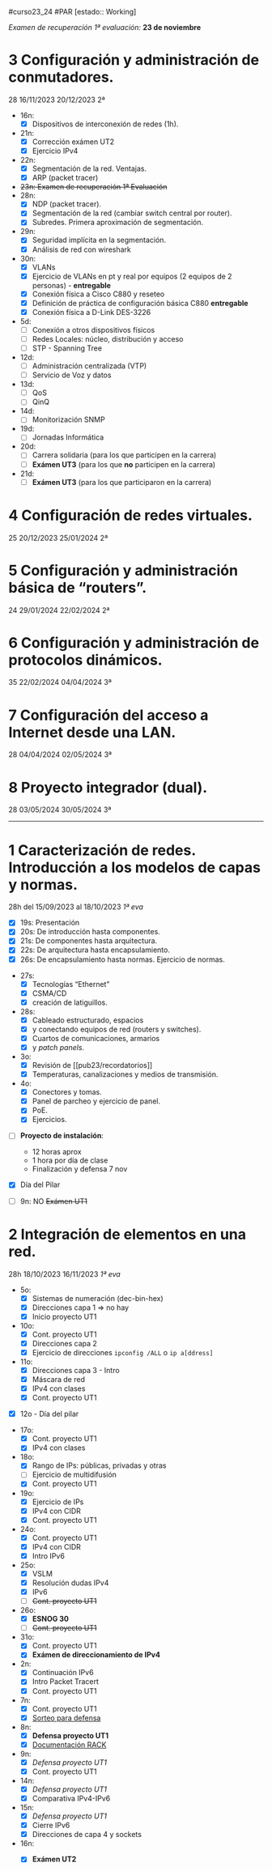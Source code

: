 #curso23_24 #PAR [estado:: Working] 

*Examen de recuperación 1ª evaluación:* **23 de noviembre**


# 3 Configuración y administración de conmutadores. 
28 16/11/2023 20/12/2023 2ª
+ 16n:
  + [x] Dispositivos de interconexión de redes (1h).
+ 21n:
  + [x] Corrección exámen UT2
  + [x] Ejercicio IPv4  
+ 22n:
  + [x] Segmentación de la red. Ventajas.
  + [x] ARP (packet tracer)
+ ~~23n: Examen de recuperación 1ª Evaluación~~
+ 28n:
  + [x] NDP (packet tracer).
  + [x] Segmentación de la red (cambiar switch central por router).
  + [x] Subredes. Primera aproximación de segmentación.
+ 29n:
  + [x] Seguridad implícita en la segmentación.
  + [x] Análisis de red con wireshark
+ 30n:
  + [x] VLANs
  + [x] Ejercicio de VLANs en pt y real por equipos (2 equipos de 2 personas) - **entregable**
  + [x] Conexión física a Cisco C880 y reseteo
  + [x] Definición de práctica de configuración básica C880 **entregable**
  + [x] Conexión física a D-Link DES-3226
+ 5d:
  + [ ] Conexión a otros dispositivos físicos
  + [ ] Redes Locales: núcleo, distribución y acceso
  + [ ] STP - Spanning Tree
+ 12d:
  + [ ] Administración centralizada (VTP)
  + [ ] Servicio de Voz y datos
+ 13d:
  + [ ] QoS
  + [ ] QinQ
+ 14d:
  + [ ] Monitorización SNMP
+ 19d: 
  + [ ] Jornadas Informática 
+ 20d:
  + [ ] Carrera solidaria (para los que participen en la carrera)
  + [ ] **Exámen UT3** (para los que **no** participen en la carrera)
+ 21d:
  + [ ] **Exámen UT3** (para los que participaron en la carrera)

# 4 Configuración de redes virtuales. 
25 20/12/2023 25/01/2024 2ª

# 5 Configuración y administración básica de “routers”. 
24 29/01/2024 22/02/2024 2ª

# 6 Configuración y administración de protocolos dinámicos. 
35 22/02/2024 04/04/2024 3ª

# 7 Configuración del acceso a Internet desde una LAN. 
28 04/04/2024 02/05/2024 3ª

# 8 Proyecto integrador (dual). 
28 03/05/2024 30/05/2024 3ª

---

# 1 Caracterización de redes. Introducción a los modelos de capas y normas. 
28h del 15/09/2023 al 18/10/2023 *1ª eva*
* [x] 19s: Presentación
* [x] 20s: De introducción hasta componentes.
* [x] 21s: De componentes hasta arquitectura.
* [x] 22s: De arquitectura hasta encapsulamiento.
* [x] 26s: De encapsulamiento hasta normas. Ejercicio de normas.
* 27s:
  * [x] Tecnologías “Ethernet”
  * [x] CSMA/CD
  * [x] creación de latiguillos.
* 28s:
  * [x] Cableado estructurado, espacios
  * [x] y conectando equipos de red (routers y switches).
  * [x] Cuartos de comunicaciones, armarios
  * [x] y *patch panels*.
* 3o:
  + [x] Revisión de [[pub23/recordatorios]]
  * [x] Temperaturas, canalizaciones y medios de transmisión.
* 4o:
  * [x] Conectores y tomas.
  * [x] Panel de parcheo y ejercicio de panel.
  * [x] PoE.
  * [x] Ejercicios.
* [ ] **Proyecto de instalación**:
  * 12 horas aprox
  * 1 hora por día de clase
  * Finalización y defensa 7 nov   
* [x] Día del Pilar
* [ ] 9n: NO ~~Exámen UT1~~



# 2 Integración de elementos en una red. 
28h 18/10/2023 16/11/2023 *1ª eva*
+ 5o:
  + [x] Sistemas de numeración (dec-bin-hex)
  + [x] Direcciones capa 1 => no hay
  + [x] Inicio proyecto UT1
+ 10o:
  + [x] Cont. proyecto UT1
  + [x] Direcciones capa 2
  + [x] Ejercicio de direcciones `ipconfig /ALL` o `ip a[ddress]`
+ 11o:
  + [x] Direcciones capa 3 - Intro
  + [x] Máscara de red
  + [x] IPv4 con clases
  + [x] Cont. proyecto UT1
+ [x] 12o - Día del pilar
+ 17o:
  + [x] Cont. proyecto UT1
  + [x] IPv4 con clases
+ 18o:
  + [x] Rango de IPs: públicas, privadas y otras
  + [ ] Ejercicio de multidifusión
  + [x] Cont. proyecto UT1
+ 19o:
  + [x] Ejercicio de IPs
  + [x] IPv4 con CIDR
  + [x] Cont. proyecto UT1
+ 24o:
  + [x] Cont. proyecto UT1
  + [x] IPv4 con CIDR
  + [x] Intro IPv6
+ 25o:
  + [x] VSLM
  + [x] Resolución dudas IPv4
  + [x] IPv6
  + [ ] ~~Cont. proyecto UT1~~
+ 26o:
  + [x] **ESNOG 30**
  + [ ] ~~Cont. proyecto UT1~~
+ 31o:
  + [x] Cont. proyecto UT1
  + [x] **Exámen de direccionamiento de IPv4**
+ 2n:
  + [x] Continuación IPv6
  + [x] Intro Packet Tracert
  + [x] Cont. proyecto UT1
+ 7n:
  + [x] Cont. proyecto UT1
  + [x] [Sorteo para defensa](https://www.random.org/)
+ 8n:
  + [x] **Defensa proyecto UT1**
  + [x] [Documentación RACK](https://www.youtube.com/live/7RGkUdb37ZM?si=QO2lbcLtcD_zOBV0&t=2576)
+ 9n:
  + [x] *Defensa proyecto UT1*
  + [x] Cont. proyecto UT1
+ 14n:
  + [x] *Defensa proyecto UT1*
  + [x] Comparativa IPv4-IPv6
+ 15n:
  + [x] *Defensa proyecto UT1*
  + [x] Cierre IPv6
  + [x] Direcciones de capa 4 y sockets
+ 16n:
  + [x] **Exámen UT2**
  
